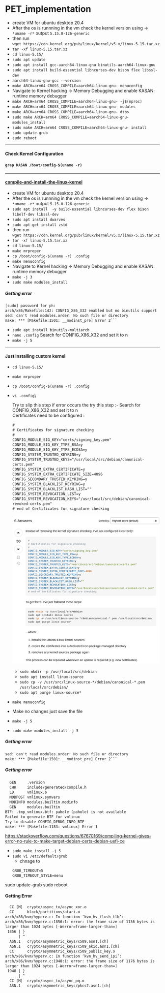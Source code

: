 # PET_implementation

<!-- *** -->

* create VM for ubuntu desktop 20.4
* After the os is runnning in the vm check the kernel version using -> 
    ```*uname -r*``` output ```5.15.0-126-generic```
* then run \
```wget https://cdn.kernel.org/pub/linux/kernel/v5.x/linux-5.15.tar.xz```
* ```tar -xf linux-5.15.tar.xz```
* ```cd linux-5.15/```
* ```sudo apt update```
* ```sudo apt install gcc-aarch64-linux-gnu binutils-aarch64-linux-gnu```
* ```sudo apt install build-essential libncurses-dev bison flex libssl-dev```
* ```aarch64-linux-gnu-gcc --version```
* ```make ARCH=arm64 CROSS_COMPILE=aarch64-linux-gnu- menuconfig```
* Navigate to Kernel hacking -> Memory Debugging and enable KASAN: runtime memory debugger
* ```make ARCH=arm64 CROSS_COMPILE=aarch64-linux-gnu- -j$(nproc)```
* ```make ARCH=arm64 CROSS_COMPILE=aarch64-linux-gnu- modules```
* ```make ARCH=arm64 CROSS_COMPILE=aarch64-linux-gnu- dtbs```
* ```sudo make ARCH=arm64 CROSS_COMPILE=aarch64-linux-gnu- modules_install```
* ```sudo make ARCH=arm64 CROSS_COMPILE=aarch64-linux-gnu- install```
* ```sudo update-grub```
* ```sudo reboot```


***
#### Check Kernel Configuration
#### ```grep KASAN /boot/config-$(uname -r)```

***
#### [compile-and-install-the-linux-kernel](https://cylab.be/blog/343/compile-and-install-the-linux-kernel)
* create VM for ubuntu desktop 20.4
* After the os is runnning in the vm check the kernel version using -> 
    ```*uname -r*``` output ```5.15.0-126-generic```
* ```sudo apt install  -y build-essential libncurses-dev flex bison libelf-dev libssl-dev```
* ```sudo apt install dwarves```
* ```sudo apt-get install zstd```
* then run \
```wget https://cdn.kernel.org/pub/linux/kernel/v5.x/linux-5.15.tar.xz```
* ```tar -xf linux-5.15.tar.xz```
* ```cd linux-5.15/```
* ```make mrproper```
* ```cp /boot/config-$(uname -r) .config```
* ```make menuconfig```
* Navigate to Kernel hacking -> Memory Debugging and enable KASAN: runtime memory debugger
* ```make -j 3```
* ```sudo make modules_install```
##### Getting error
```ph@ph-Standard-PC-Q35-ICH9-2009:~/linux-5.15$ sudo make modules_install
[sudo] password for ph: 
arch/x86/Makefile:142: CONFIG_X86_X32 enabled but no binutils support
sed: can't read modules.order: No such file or directory
make: *** [Makefile:1501: __modinst_pre] Error 2```
```
* ```sudo apt install binutils-multiarch```
* ```nano .config```
    Search for CONFIG_X86_X32 and set it to n
* ```make -j 5```

***
#### Just installing custom kernel
* ```cd linux-5.15/```
* ```make mrproper```
* ```cp /boot/config-$(uname -r) .config```
* ```vi .config```\
    <!-- Search for CONFIG_X86_X32 and set it to n \ -->
    Try to slip this step if error occurs the try this step :- Search for CONFIG_X86_X32 and set it to n \
    Certificates need to be configured :
    ```
    #
    # Certificates for signature checking
    #
    CONFIG_MODULE_SIG_KEY="certs/signing_key.pem"
    CONFIG_MODULE_SIG_KEY_TYPE_RSA=y
    CONFIG_MODULE_SIG_KEY_TYPE_ECDSA=y
    CONFIG_SYSTEM_TRUSTED_KEYRING=y
    CONFIG_SYSTEM_TRUSTED_KEYS="/usr/local/src/debian/canonical-certs.pem"
    CONFIG_SYSTEM_EXTRA_CERTIFICATE=y
    CONFIG_SYSTEM_EXTRA_CERTIFICATE_SIZE=4096
    CONFIG_SECONDARY_TRUSTED_KEYRING=y
    CONFIG_SYSTEM_BLACKLIST_KEYRING=y
    CONFIG_SYSTEM_BLACKLIST_HASH_LIST=""
    CONFIG_SYSTEM_REVOCATION_LIST=y
    CONFIG_SYSTEM_REVOCATION_KEYS="/usr/local/src/debian/canonical-revoked-certs.pem"
    # end of Certificates for signature checking

    ```

    ![screenshot](images/img_s_1.png)
    * ```sudo mkdir -p /usr/local/src/debian```
    * ```sudo apt install linux-source```
    * ```sudo cp -v /usr/src/linux-source-*/debian/canonical-*.pem /usr/local/src/debian/```
    * ```sudo apt purge linux-source*```

* ```make menuconfig```
* Make no changes just save the file
* ```make -j 5```
* ```sudo make modules_install -j 5```
##### Getting error
```ph@ph-Standard-PC-Q35-ICH9-2009:~/linux-5.15$ sudo make modules_install
sed: can't read modules.order: No such file or directory
make: *** [Makefile:1501: __modinst_pre] Error 2```
```
##### Getting error
```  LD [M]  drivers/most/most_core.o
  GEN     .version
  CHK     include/generated/compile.h
  LD      vmlinux.o
  MODPOST vmlinux.symvers
  MODINFO modules.builtin.modinfo
  GEN     modules.builtin
BTF: .tmp_vmlinux.btf: pahole (pahole) is not available
Failed to generate BTF for vmlinux
Try to disable CONFIG_DEBUG_INFO_BTF
make: *** [Makefile:1183: vmlinux] Error 1
```

https://stackoverflow.com/questions/67670169/compiling-kernel-gives-error-no-rule-to-make-target-debian-certs-debian-uefi-ce

* ```sudo make install -j 5```
* ```sudo vi /etc/default/grub```
    * chnage to 
    ```
    GRUB_TIMEOUT=5
    GRUB_TIMEOUT_STYLE=menu
    ```
sudo update-grub
sudo reboot


#### Getting Error
```
  CC [M]  crypto/async_tx/async_xor.o
  CC      block/partitions/atari.o
arch/x86/kvm/hyperv.c: In function ‘kvm_hv_flush_tlb’:
arch/x86/kvm/hyperv.c:1856:1: error: the frame size of 1136 bytes is larger than 1024 bytes [-Werror=frame-larger-than=]
 1856 | }
      | ^
  ASN.1   crypto/asymmetric_keys/x509.asn1.[ch]
  ASN.1   crypto/asymmetric_keys/x509_akid.asn1.[ch]
  CC      crypto/asymmetric_keys/x509_public_key.o
arch/x86/kvm/hyperv.c: In function ‘kvm_hv_send_ipi’:
arch/x86/kvm/hyperv.c:1948:1: error: the frame size of 1176 bytes is larger than 1024 bytes [-Werror=frame-larger-than=]
 1948 | }
      | ^
  CC [M]  crypto/async_tx/async_pq.o
  ASN.1   crypto/asymmetric_keys/pkcs7.asn1.[ch]
```